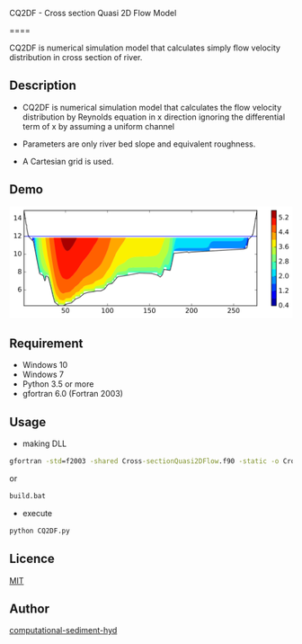 ﻿CQ2DF - Cross section Quasi 2D Flow Model

====

CQ2DF is numerical simulation model that calculates simply flow velocity distribution in cross section of river.

## Description

 - CQ2DF is numerical simulation model that calculates the flow velocity distribution by Reynolds equation in x direction ignoring the differential term of x by assuming a uniform channel

 - Parameters are only river bed slope and equivalent roughness.

 - A Cartesian grid is used. 

## Demo

![example](/out.svg "example")

## Requirement

- Windows 10
- Windows 7
- Python 3.5 or more
- gfortran 6.0 (Fortran 2003)


## Usage

- making DLL
```cmd
gfortran -std=f2003 -shared Cross-sectionQuasi2DFlow.f90 -static -o Cross-sectionQuasi2DFlow.dll
```
or
```cmd
build.bat
```

- execute
```cmd
python CQ2DF.py
```

## Licence

[MIT](/LICENCE)

## Author

[computational-sediment-hyd](https://github.com/computational-sediment-hyd)


